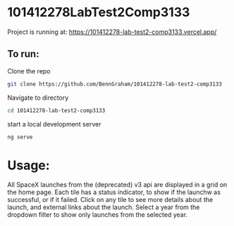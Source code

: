 # 101412278LabTest2Comp3133

Project is running at: https://101412278-lab-test2-comp3133.vercel.app/

## To run:
Clone the repo
```bash
git clone https://github.com/BennGraham/101412278-lab-test2-comp3133
```

Navigate to directory
```bash
cd 101412278-lab-test2-comp3133
```

start a local development server
```bash
ng serve
```

# Usage:

All SpaceX launches from the (deprecated) v3 api are displayed in a grid on the home page.
Each tile has a status indicator, to show if the launchw as successful, or if it failed.
Click on any tile to see more details about the launch, and external links about the launch.
Select a year from the dropdown filter to show only launches from the selected year.
